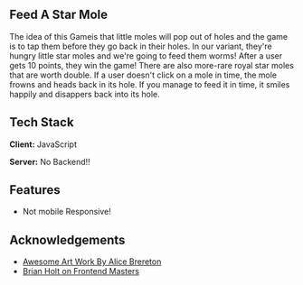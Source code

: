 
## Feed A Star Mole
The idea of this Gameis that little moles will pop out of holes and the game is to tap them before they go back in their holes. In our variant, they're hungry little star moles and we're going to feed them worms! After a user gets 10 points, they win the game! There are also more-rare royal star moles that are worth double. If a user doesn't click on a mole in time, the mole frowns and heads back in its hole. If you manage to feed it in time, it smiles happily and disappers back into its hole.




## Tech Stack

**Client:** JavaScript

**Server:** No Backend!!


## Features

- Not mobile Responsive!


## Acknowledgements

 - [Awesome Art Work By Alice Brereton](https://www.pickledalice.com/)
 - [Brian Holt  on Frontend Masters  ](https://frontendmasters.com/teachers/brian-holt/)
 

